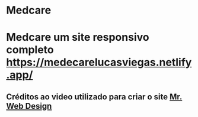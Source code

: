 # Medcare
# Medcare um site responsivo completo https://medecarelucasviegas.netlify.app/

## Créditos ao video utilizado para criar o site [Mr. Web Design](https://www.youtube.com/watch?v=m2Sz-43azgw)
